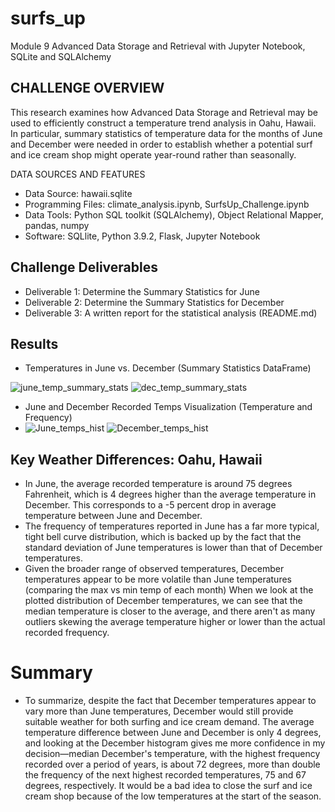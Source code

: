 # surfs_up
Module 9
Advanced Data Storage and Retrieval with Jupyter Notebook, SQLite and SQLAlchemy

## CHALLENGE OVERVIEW

This research examines how Advanced Data Storage and Retrieval may be used to efficiently construct a temperature trend analysis in Oahu, Hawaii. In particular, summary statistics of temperature data for the months of June and December were needed in order to establish whether a potential surf and ice cream shop might operate year-round rather than seasonally.

DATA SOURCES AND FEATURES

* Data Source: hawaii.sqlite
* Programming Files: climate_analysis.ipynb, SurfsUp_Challenge.ipynb
* Data Tools: Python SQL toolkit (SQLAlchemy), Object Relational Mapper, pandas, numpy
* Software: SQLlite, Python 3.9.2, Flask, Jupyter Notebook

## Challenge Deliverables

* Deliverable 1: Determine the Summary Statistics for June 
* Deliverable 2: Determine the Summary Statistics for December 
* Deliverable 3: A written report for the statistical analysis (README.md)

## Results

* Temperatures in June vs. December (Summary Statistics DataFrame)

![june_temp_summary_stats](https://user-images.githubusercontent.com/93852380/149631625-cf8c947c-1a9c-4f27-8e43-cdac191bc5dc.png)   ![dec_temp_summary_stats](https://user-images.githubusercontent.com/93852380/149632871-0a29091a-c06e-40a7-9e3c-fd9d4406b582.png)


* June and December Recorded Temps Visualization (Temperature and Frequency)
* ![June_temps_hist](https://user-images.githubusercontent.com/93852380/149632975-ed652a17-cd53-41b3-ba08-f388b3dd77e1.png)  ![December_temps_hist](https://user-images.githubusercontent.com/93852380/149632981-be0e283d-5a03-4331-95c0-8900ed1ce0a5.png)


## Key Weather Differences: Oahu, Hawaii

* In June, the average recorded temperature is around 75 degrees Fahrenheit, which is 4 degrees higher than the average temperature in December.
This corresponds to a -5 percent drop in average temperature between June and December.
* The frequency of temperatures reported in June has a far more typical, tight bell curve distribution, which is backed up by the fact that the standard deviation of June temperatures is lower than that of December temperatures.
* Given the broader range of observed temperatures, December temperatures appear to be more volatile than June temperatures (comparing the max vs min temp of each month)
When we look at the plotted distribution of December temperatures, we can see that the median temperature is closer to the average, and there aren't as many outliers skewing the average temperature higher or lower than the actual recorded frequency.

# Summary
* To summarize, despite the fact that December temperatures appear to vary more than June temperatures, December would still provide suitable weather for both surfing and ice cream demand. The average temperature difference between June and December is only 4 degrees, and looking at the December histogram gives me more confidence in my decision—median December's temperature, with the highest frequency recorded over a period of years, is about 72 degrees, more than double the frequency of the next highest recorded temperatures, 75 and 67 degrees, respectively. It would be a bad idea to close the surf and ice cream shop because of the low temperatures at the start of the season.

 
